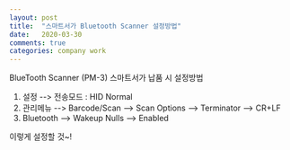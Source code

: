 ```yaml
---
layout: post
title:  "스마트서가 Bluetooth Scanner 설정방법"
date:   2020-03-30
comments: true
categories: company work
---
```


BlueTooth Scanner (PM-3) 스마트서가 납품 시 설정방법

1. 설정 --> 전송모드 : HID Normal
2. 관리메뉴 --> Barcode/Scan --> Scan Options --> Terminator --> CR+LF
3. Bluetooth --> Wakeup Nulls --> Enabled

이렇게 설정할 것~!


